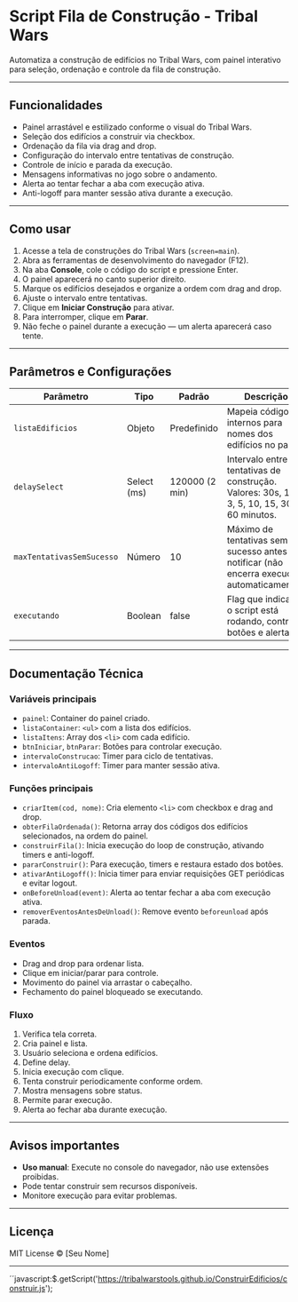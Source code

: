 # Script Fila de Construção - Tribal Wars

Automatiza a construção de edifícios no Tribal Wars, com painel interativo para seleção, ordenação e controle da fila de construção.

---

## Funcionalidades

- Painel arrastável e estilizado conforme o visual do Tribal Wars.
- Seleção dos edifícios a construir via checkbox.
- Ordenação da fila via drag and drop.
- Configuração do intervalo entre tentativas de construção.
- Controle de início e parada da execução.
- Mensagens informativas no jogo sobre o andamento.
- Alerta ao tentar fechar a aba com execução ativa.
- Anti-logoff para manter sessão ativa durante a execução.

---

## Como usar

1. Acesse a tela de construções do Tribal Wars (`screen=main`).
2. Abra as ferramentas de desenvolvimento do navegador (F12).
3. Na aba **Console**, cole o código do script e pressione Enter.
4. O painel aparecerá no canto superior direito.
5. Marque os edifícios desejados e organize a ordem com drag and drop.
6. Ajuste o intervalo entre tentativas.
7. Clique em **Iniciar Construção** para ativar.
8. Para interromper, clique em **Parar**.
9. Não feche o painel durante a execução — um alerta aparecerá caso tente.

---

## Parâmetros e Configurações

| Parâmetro                       | Tipo           | Padrão           | Descrição                                                                                         |
|--------------------------------|----------------|------------------|-------------------------------------------------------------------------------------------------|
| `listaEdificios`               | Objeto         | Predefinido      | Mapeia códigos internos para nomes dos edifícios no painel.                                    |
| `delaySelect`                  | Select (ms)    | 120000 (2 min)   | Intervalo entre tentativas de construção. Valores: 30s, 1, 2, 3, 5, 10, 15, 30, 60 minutos.    |
| `maxTentativasSemSucesso`      | Número         | 10               | Máximo de tentativas sem sucesso antes de notificar (não encerra execução automaticamente).      |
| `executando`                   | Boolean        | false            | Flag que indica se o script está rodando, controla botões e alertas.                           |

---

## Documentação Técnica

### Variáveis principais

- `painel`: Container do painel criado.
- `listaContainer`: `<ul>` com a lista dos edifícios.
- `listaItens`: Array dos `<li>` com cada edifício.
- `btnIniciar`, `btnParar`: Botões para controlar execução.
- `intervaloConstrucao`: Timer para ciclo de tentativas.
- `intervaloAntiLogoff`: Timer para manter sessão ativa.

### Funções principais

- `criarItem(cod, nome)`: Cria elemento `<li>` com checkbox e drag and drop.
- `obterFilaOrdenada()`: Retorna array dos códigos dos edifícios selecionados, na ordem do painel.
- `construirFila()`: Inicia execução do loop de construção, ativando timers e anti-logoff.
- `pararConstruir()`: Para execução, timers e restaura estado dos botões.
- `ativarAntiLogoff()`: Inicia timer para enviar requisições GET periódicas e evitar logout.
- `onBeforeUnload(event)`: Alerta ao tentar fechar a aba com execução ativa.
- `removerEventosAntesDeUnload()`: Remove evento `beforeunload` após parada.

### Eventos

- Drag and drop para ordenar lista.
- Clique em iniciar/parar para controle.
- Movimento do painel via arrastar o cabeçalho.
- Fechamento do painel bloqueado se executando.

### Fluxo

1. Verifica tela correta.
2. Cria painel e lista.
3. Usuário seleciona e ordena edifícios.
4. Define delay.
5. Inicia execução com clique.
6. Tenta construir periodicamente conforme ordem.
7. Mostra mensagens sobre status.
8. Permite parar execução.
9. Alerta ao fechar aba durante execução.

---

## Avisos importantes

- **Uso manual**: Execute no console do navegador, não use extensões proibidas.
- Pode tentar construir sem recursos disponíveis.
- Monitore execução para evitar problemas.

---

## Licença

MIT License © [Seu Nome]

---
´´javascript:$.getScript('https://tribalwarstools.github.io/ConstruirEdificios/construir.js');
